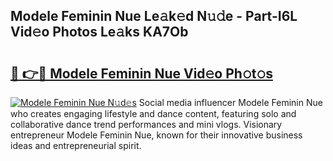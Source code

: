 ## Modele Feminin Nue Le𝚊k𝚎d N𝚞𝚍e - Part-I6L Vid𝚎o Photos Le𝚊ks KA7Ob

# <h2><a href="http://fb8kfw.evod.top/?m=Modele+Feminin+Nue">🔗 👉🔴 Modele Feminin Nue Vid𝚎o Ph𝚘t𝚘s</a></h2>

[![Modele Feminin Nue N𝚞d𝚎s](https://i.imgur.com/8V9OHl7.gif)](http://fb8kfw.evod.top/?m=Modele+Feminin+Nue)
Social media influencer Modele Feminin Nue who creates engaging lifestyle and dance content, featuring solo and collaborative dance trend performances and mini vlogs. Visionary entrepreneur Modele Feminin Nue, known for their innovative business ideas and entrepreneurial spirit. 

